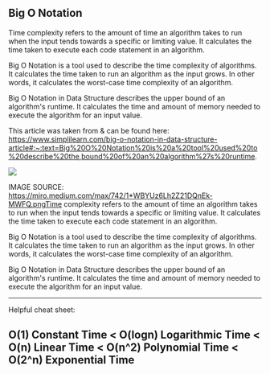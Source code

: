 Big O Notation
-----------

Time complexity refers to the amount of time an algorithm takes to run when the input tends towards a specific or limiting value. It calculates the time taken to execute each code statement in an algorithm.

Big O Notation is a tool used to describe the time complexity of algorithms. It calculates the time taken to run an algorithm as the input grows. In other words, it calculates the worst-case time complexity of an algorithm. 

Big O Notation in Data Structure describes the upper bound of an algorithm's runtime. It calculates the time and amount of memory needed to execute the algorithm for an input value. 

This article was taken from & can be found here: https://www.simplilearn.com/big-o-notation-in-data-structure-article#:~:text=Big%20O%20Notation%20is%20a%20tool%20used%20to%20describe%20the,bound%20of%20an%20algorithm%27s%20runtime.

![](https://miro.medium.com/max/742/1*WBYUz6Lh2Z21DQnEk-MWFQ.png)



IMAGE SOURCE: https://miro.medium.com/max/742/1*WBYUz6Lh2Z21DQnEk-MWFQ.pngTime complexity refers to the amount of time an algorithm takes to run when the input tends towards a specific or limiting value. It calculates the time taken to execute each code statement in an algorithm.

Big O Notation is a tool used to describe the time complexity of algorithms. It calculates the time taken to run an algorithm as the input grows. In other words, it calculates the worst-case time complexity of an algorithm. 

Big O Notation in Data Structure describes the upper bound of an algorithm's runtime. It calculates the time and amount of memory needed to execute the algorithm for an input value. 


----
Helpful cheat sheet:

O(1) Constant Time < O(logn) Logarithmic Time < O(n) Linear Time < O(n^2) Polynomial Time < O(2^n) Exponential Time
----

